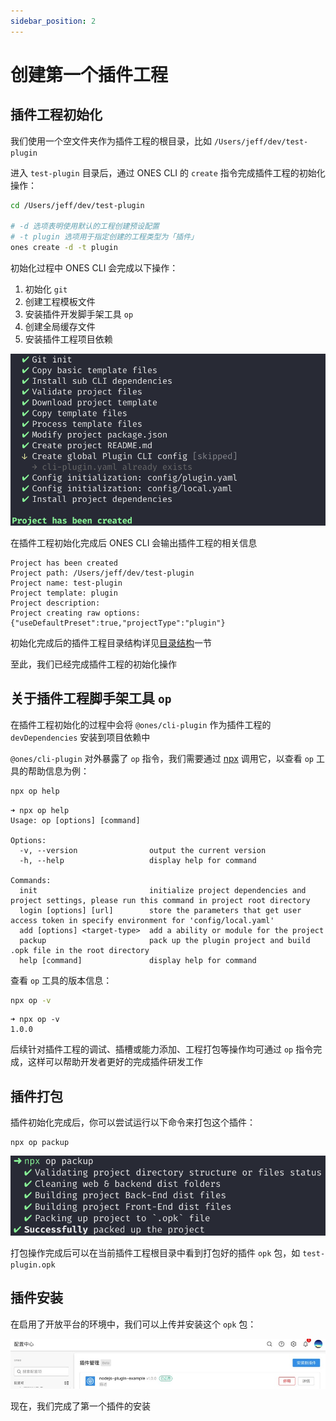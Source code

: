 ```yaml
---
sidebar_position: 2
---
```


# 创建第一个插件工程

## 插件工程初始化

我们使用一个空文件夹作为插件工程的根目录，比如 `/Users/jeff/dev/test-plugin`

进入 `test-plugin` 目录后，通过 ONES CLI 的 `create` 指令完成插件工程的初始化操作：

```bash
cd /Users/jeff/dev/test-plugin

# -d 选项表明使用默认的工程创建预设配置
# -t plugin 选项用于指定创建的工程类型为「插件」
ones create -d -t plugin
```

初始化过程中 ONES CLI 会完成以下操作：

1. 初始化 `git`
2. 创建工程模板文件
3. 安装插件开发脚手架工具 `op`
4. 创建全局缓存文件
5. 安装插件工程项目依赖

![image](images/create.png)

在插件工程初始化完成后 ONES CLI 会输出插件工程的相关信息

```
Project has been created
Project path: /Users/jeff/dev/test-plugin
Project name: test-plugin
Project template: plugin
Project description:
Project creating raw options: {"useDefaultPreset":true,"projectType":"plugin"}
```

初始化完成后的插件工程目录结构详见[目录结构](../guide/structure.md)一节

至此，我们已经完成插件工程的初始化操作

## 关于插件工程脚手架工具 `op`

在插件工程初始化的过程中会将 `@ones/cli-plugin` 作为插件工程的 `devDependencies` 安装到项目依赖中

`@ones/cli-plugin` 对外暴露了 `op` 指令，我们需要通过 [npx](https://docs.npmjs.com/cli/v8/commands/npx) 调用它，以查看 `op` 工具的帮助信息为例：

```bash
npx op help
```

```
➜ npx op help
Usage: op [options] [command]

Options:
  -v, --version                output the current version
  -h, --help                   display help for command

Commands:
  init                         initialize project dependencies and project settings, please run this command in project root directory
  login [options] [url]        store the parameters that get user access token in specify environment for 'config/local.yaml'
  add [options] <target-type>  add a ability or module for the project
  packup                       pack up the plugin project and build .opk file in the root directory
  help [command]               display help for command
```

查看 `op` 工具的版本信息：

```bash
npx op -v
```

```
➜ npx op -v
1.0.0
```

后续针对插件工程的调试、插槽或能力添加、工程打包等操作均可通过 `op` 指令完成，这样可以帮助开发者更好的完成插件研发工作

## 插件打包

插件初始化完成后，你可以尝试运行以下命令来打包这个插件：

```
npx op packup
```

![image](images/opk.png)

打包操作完成后可以在当前插件工程根目录中看到打包好的插件 `opk` 包，如 `test-plugin.opk`

## 插件安装

在启用了开放平台的环境中，我们可以上传并安装这个 `opk` 包：

![image](images/install.jpg)

现在，我们完成了第一个插件的安装
